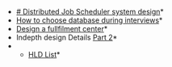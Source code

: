 * [# Distributed Job Scheduler system design](https://dilipkumar.medium.com/distributed-job-scheduler-system-design-8ae13a8dee83)*
* [How to choose database during interviews](https://www.youtube.com/watch?v=6GebEqt6Ynk)*
* [Design a fullfilment center](https://leetcode.com/discuss/interview-question/system-design/320719/Design%3A-Scalable-Shipping-Fulfillment-Center)*
* Indepth design Details  [Part 2](https://leetcode.com/discuss/study-guide/5929296/PART-2-%3A-SYSTEM-DESIGN-INTERVIEW-QUESTIONS/)*
* * [HLD List](https://blog.bugfree.ai/?_gl=1*9gxo0t*_gcl_au*OTc5OTI2OTU5LjE3MzUxMTQxMDA.)*